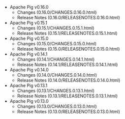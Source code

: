 
<!---
# Licensed to the Apache Software Foundation (ASF) under one
# or more contributor license agreements.  See the NOTICE file
# distributed with this work for additional information
# regarding copyright ownership.  The ASF licenses this file
# to you under the Apache License, Version 2.0 (the
# "License"); you may not use this file except in compliance
# with the License.  You may obtain a copy of the License at
#
#     http://www.apache.org/licenses/LICENSE-2.0
#
# Unless required by applicable law or agreed to in writing, software
# distributed under the License is distributed on an "AS IS" BASIS,
# WITHOUT WARRANTIES OR CONDITIONS OF ANY KIND, either express or implied.
# See the License for the specific language governing permissions and
# limitations under the License.
-->
* Apache Pig v0.16.0
    * Changes (0.16.0/CHANGES.0.16.0.html)
    * Release Notes (0.16.0/RELEASENOTES.0.16.0.html)
* Apache Pig v0.15.1
    * Changes (0.15.1/CHANGES.0.15.1.html)
    * Release Notes (0.15.1/RELEASENOTES.0.15.1.html)
* Apache Pig v0.15.0
    * Changes (0.15.0/CHANGES.0.15.0.html)
    * Release Notes (0.15.0/RELEASENOTES.0.15.0.html)
* Apache Pig v0.14.1
    * Changes (0.14.1/CHANGES.0.14.1.html)
    * Release Notes (0.14.1/RELEASENOTES.0.14.1.html)
* Apache Pig v0.14.0
    * Changes (0.14.0/CHANGES.0.14.0.html)
    * Release Notes (0.14.0/RELEASENOTES.0.14.0.html)
* Apache Pig v0.13.1
    * Changes (0.13.1/CHANGES.0.13.1.html)
    * Release Notes (0.13.1/RELEASENOTES.0.13.1.html)
* Apache Pig v0.13.0
    * Changes (0.13.0/CHANGES.0.13.0.html)
    * Release Notes (0.13.0/RELEASENOTES.0.13.0.html)
